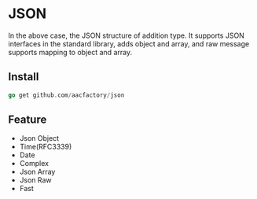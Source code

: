 # JSON

In the above case, the JSON structure of addition type. It supports JSON interfaces in the standard library, adds object and array, and raw message supports mapping to object and array.

## Install

```go
go get github.com/aacfactory/json
```

## Feature

* Json Object
* Time(RFC3339)
* Date
* Complex
* Json Array
* Json Raw
* Fast

